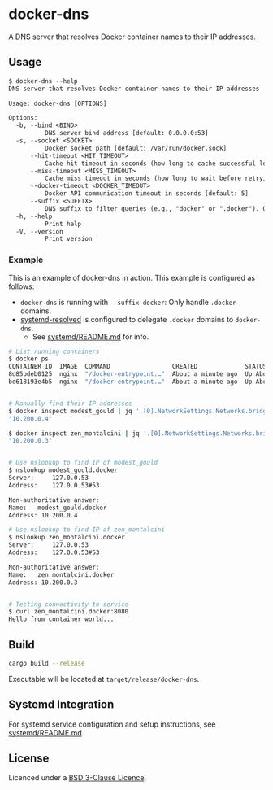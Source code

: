 # docker-dns

A DNS server that resolves Docker container names to their IP addresses.

## Usage

```txt
$ docker-dns --help
DNS server that resolves Docker container names to their IP addresses

Usage: docker-dns [OPTIONS]

Options:
  -b, --bind <BIND>
          DNS server bind address [default: 0.0.0.0:53]
  -s, --socket <SOCKET>
          Docker socket path [default: /var/run/docker.sock]
      --hit-timeout <HIT_TIMEOUT>
          Cache hit timeout in seconds (how long to cache successful lookups) [default: 60]
      --miss-timeout <MISS_TIMEOUT>
          Cache miss timeout in seconds (how long to wait before retrying failed lookups) [default: 5]
      --docker-timeout <DOCKER_TIMEOUT>
          Docker API communication timeout in seconds [default: 5]
      --suffix <SUFFIX>
          DNS suffix to filter queries (e.g., "docker" or ".docker"). Only queries ending with this suffix will be resolved. The suffix will be stripped before looking up container names [default: ]
  -h, --help
          Print help
  -V, --version
          Print version
```

### Example

This is an example of docker-dns in action. This example is configured as follows:
* `docker-dns` is running with `--suffix docker`: Only handle `.docker` domains.
* [systemd-resolved](https://www.freedesktop.org/software/systemd/man/latest/systemd-resolved.service.html) is configured to delegate `.docker` domains to `docker-dns`.
  * See [systemd/README.md](systemd/README.md) for info.

```bash
# List running containers
$ docker ps
CONTAINER ID  IMAGE  COMMAND                 CREATED             STATUS             PORTS   NAMES
8d85bdeb0125  nginx  "/docker-entrypoint.…"  About a minute ago  Up About a minute  80/tcp  modest_gould
bd618193e4b5  nginx  "/docker-entrypoint.…"  About a minute ago  Up About a minute  80/tcp  zen_montalcini


# Manually find their IP addresses
$ docker inspect modest_gould | jq '.[0].NetworkSettings.Networks.bridge.IPAddress'
"10.200.0.4"

$ docker inspect zen_montalcini | jq '.[0].NetworkSettings.Networks.bridge.IPAddress'
"10.200.0.3"


# Use nslookup to find IP of modest_gould
$ nslookup modest_gould.docker
Server:		127.0.0.53
Address:	127.0.0.53#53

Non-authoritative answer:
Name:	modest_gould.docker
Address: 10.200.0.4

# Use nslookup to find IP of zen_montalcini
$ nslookup zen_montalcini.docker
Server:		127.0.0.53
Address:	127.0.0.53#53

Non-authoritative answer:
Name:	zen_montalcini.docker
Address: 10.200.0.3


# Testing connectivity to service
$ curl zen_montalcini.docker:8080
Hello from container world...
```

## Build

```bash
cargo build --release
```

Executable will be located at `target/release/docker-dns`.

## Systemd Integration

For systemd service configuration and setup instructions, see [systemd/README.md](systemd/README.md).

## License

Licenced under a [BSD 3-Clause Licence](LICENCE).

